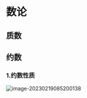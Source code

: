 # 数论

## 质数

## 约数

### 1.约数性质

![image-20230219085200138](C:\Users\86183\AppData\Roaming\Typora\typora-user-images\image-20230219085200138.png)


